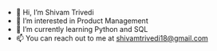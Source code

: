 - 👋 Hi, I’m Shivam Trivedi
- 👀 I’m interested in Product Management
- 🌱 I’m currently learning Python and SQL
- 📫 You can reach out to me at shivamtrivedi18@gmail.com

<!---
shivamdwij/shivamdwij is a ✨ special ✨ repository because its `README.md` (this file) appears on your GitHub profile.
You can click the Preview link to take a look at your changes.
--->
